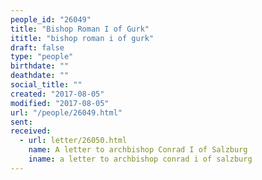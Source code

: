 ```yaml
---
people_id: "26049"
title: "Bishop Roman I of Gurk"
ititle: "bishop roman i of gurk"
draft: false
type: "people"
birthdate: ""
deathdate: ""
social_title: ""
created: "2017-08-05"
modified: "2017-08-05"
url: "/people/26049.html"
sent:
received:
  - url: letter/26050.html
    name: A letter to archbishop Conrad I of Salzburg
    iname: a letter to archbishop conrad i of salzburg
---
```

